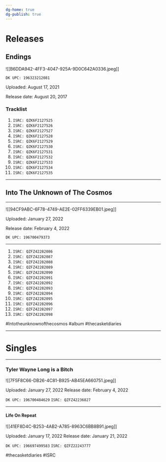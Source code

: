 ```yaml
---
dg-home: true
dg-publish: true
---
```


# Releases

## Endings

![[B6DDA942-4FF3-4047-925A-9D0C642A0336.jpeg]]

`DK UPC: 196323212081`

Uploaded: August 17, 2021

Release date: August 20, 2017

### Tracklist

 1. `ISRC: QZK6F2127525` 
 2. `ISRC: QZK6F2127526`
 3. `ISRC: QZK6F2127527` 
 4. `ISRC: QZK6F2127528` 
 5. `ISRC: QZK6F2127529`  
 6. `ISRC: QZK6F2127530`
 7. `ISRC: QZK6F2127531`
 8. `ISRC: QZK6F2127532` 
 9. `ISRC: QZK6F2127533`
10. `ISRC: QZK6F2127534`
11. `ISRC: QZK6F2127535`



---

## Into The Unknown of The Cosmos

---

![[94CF9ABC-6F78-4749-AE2E-02FF6339EB01.jpeg]]

Uploaded: January 27, 2022

Release date: February 4, 2022

`DK UPC: 196700479373`


---
1. `ISRC: QZFZ42282086`
2. `ISRC: QZFZ42282087`
3. `ISRC: QZFZ42282088`
4. `ISRC: QZFZ42282089`
5. `ISRC: QZFZ42282090`
6. `ISRC: QZFZ42282091`
7. `ISRC: QZFZ42282092`
8. `ISRC: QZFZ42282093`
9. `ISRC: QZFZ42282094`
10. `ISRC: QZFZ42282095`
11. `ISRC: QZFZ42282096`
12. `ISRC: QZFZ42282097`
13. `ISRC: QZFZ42282098`

















  #Intotheunknownofthecosmos #album #thecasketdiaries 


---

# Singles

---

### Tyler Wayne Long is a Bitch

![[7F5F8C66-DB26-4C81-B925-AB45EA660751.jpeg]]

Uploaded: January 27, 2022
Release date: February 4, 2022

`DK UPC: 196700484629`
`ISRC: QZFZ42236827`


---

#### Life On Repeat

![[41EF8D4C-B253-4AB2-A785-8963C6BB8B91.jpeg]]

Uploaded: January 17, 2022
Release date: January 21, 2022

`DK UPC: 196697499583`
`ISRC: QZFZ22243777`


#thecasketdiaries #ISRC